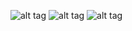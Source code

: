 ![alt tag](http://s24.postimg.org/925h6l0md/i_OS_Simulator_Screen_Shot_Dec_10_2014_3_01_44.png)
![alt tag](http://s22.postimg.org/k1gj0f1w1/i_OS_Simulator_Screen_Shot_Dec_10_2014_3_01_08.png)
![alt tag](http://s13.postimg.org/cpo18o77r/i_OS_Simulator_Screen_Shot_Dec_10_2014_3_01_52.png)